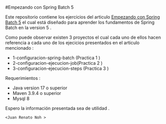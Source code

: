 #Empezando con  Spring Batch 5

Este repositorio contiene los ejercicios del articulo  [Empezando con Spring Batch 5](https://juanrenatonoh.blogspot.com/2023/10/empezando-con-spring-batch-5.html)  el cual está diseñado para aprender los fundamentos de Spring Batch  en la version 5 .

Como puede observar existen 3 proyectos el cual  cada uno de ellos hacen referencia a cada uno de los ejecicios presentados en el articulo mencionado :

- 1-configuracion-spring-batch (Practica 1 )
- 2-configuracion-ejecucion-job(Practica 2 )
- 3-configuracion-ejecucion-steps (Practica 3 )

Requerimientos : 

- Java version 17 o superior
- Maven 3.9.4 o superior
- Mysql 8

Espero la información presentada sea de utilidad . 

`<Juan Renato Noh >`
